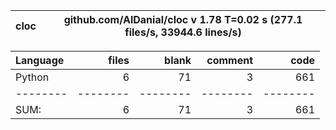 cloc|github.com/AlDanial/cloc v 1.78  T=0.02 s (277.1 files/s, 33944.6 lines/s)
--- | ---

Language|files|blank|comment|code
:-------|-------:|-------:|-------:|-------:
Python|6|71|3|661
--------|--------|--------|--------|--------
SUM:|6|71|3|661
